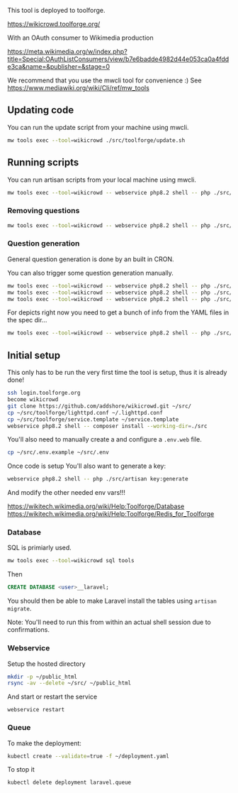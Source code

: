 This tool is deployed to toolforge.

https://wikicrowd.toolforge.org/

With an OAuth consumer to Wikimedia production

https://meta.wikimedia.org/w/index.php?title=Special:OAuthListConsumers/view/b7e6badde4982d44e053ca0a4fdde3ca&name=&publisher=&stage=0

We recommend that you use the mwcli tool for convenience :)
See https://www.mediawiki.org/wiki/Cli/ref/mw_tools

## Updating code

You can run the update script from your machine using mwcli.

```sh
mw tools exec --tool=wikicrowd ./src/toolforge/update.sh
```

## Running scripts

You can run artisan scripts from your local machine using mwcli.

```sh
mw tools exec --tool=wikicrowd -- webservice php8.2 shell -- php ./src/artisan
```

### Removing questions

```sh
mw tools exec --tool=wikicrowd -- webservice php8.2 shell -- php ./src/artisan job:dispatchNow RemoveUnansweredQuestions depicts/Q34486
```

### Question generation

General question generation is done by an built in CRON.

You can also trigger some question generation manually.

```sh
mw tools exec --tool=wikicrowd -- webservice php8.2 shell -- php ./src/artisan job:dispatchNow GenerateAliasQuestions enwiki 200
mw tools exec --tool=wikicrowd -- webservice php8.2 shell -- php ./src/artisan job:dispatchNow GenerateAliasQuestions dewiki 100
mw tools exec --tool=wikicrowd -- webservice php8.2 shell -- php ./src/artisan job:dispatchNow GenerateAliasQuestions plwiki 100
```

For depicts right now you need to get a bunch of info from the YAML files in the spec dir...

```sh
mw tools exec --tool=wikicrowd -- webservice php8.2 shell -- php ./src/artisan job:dispatchNow GenerateDepictsQuestions Category:Gliders Category:Motorgliders "/(Videos|art|drawings|Models|engines|components|landing gear|views from|Orthophotos)/i" Q2165278 Glider 3
```

## Initial setup

This only has to be run the very first time the tool is setup, thus it is already done!

```sh
ssh login.toolforge.org
become wikicrowd
git clone https://github.com/addshore/wikicrowd.git ~/src/
cp ~/src/toolforge/lighttpd.conf ~/.lighttpd.conf
cp ~/src/toolforge/service.template ~/service.template
webservice php8.2 shell -- composer install --working-dir=./src
```

You'll also need to manually create a and configure a `.env.web` file.

```sh
cp ~/src/.env.example ~/src/.env
```

Once code is setup You'll also want to generate a key:

```sh
webservice php8.2 shell -- php ./src/artisan key:generate
```

And modify the other needed env vars!!!

https://wikitech.wikimedia.org/wiki/Help:Toolforge/Database
https://wikitech.wikimedia.org/wiki/Help:Toolforge/Redis_for_Toolforge

### Database

SQL is primiarly used.

```sh
mw tools exec --tool=wikicrowd sql tools
```

Then

```sql
CREATE DATABASE <user>__laravel;
```

You should then be able to make Laravel install the tables using `artisan migrate`.

Note: You'll need to run this from within an actual shell session due to confirmations.

### Webservice

Setup the hosted directory

```sh
mkdir -p ~/public_html
rsync -av --delete ~/src/ ~/public_html
```

And start or restart the service

```
webservice restart
```

### Queue

To make the deployment:

```sh
kubectl create --validate=true -f ~/deployment.yaml
```

To stop it

```sh
kubectl delete deployment laravel.queue
```

